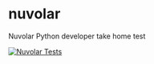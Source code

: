 # nuvolar
Nuvolar Python developer take home test

[![Nuvolar Tests](https://github.com/Iamdavidonuh/nuvolar/actions/workflows/test.yml/badge.svg)](https://github.com/Iamdavidonuh/nuvolar/actions/workflows/test.yml)